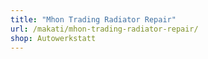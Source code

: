 ```yaml
---
title: "Mhon Trading Radiator Repair"
url: /makati/mhon-trading-radiator-repair/
shop: Autowerkstatt
---
```

